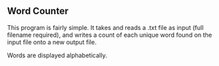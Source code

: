 ## Word Counter

This program is fairly simple. It takes and reads a .txt file as input (full filename required), and writes 
a count of each unique word found on the input file onto a new output file.

Words are displayed alphabetically.
